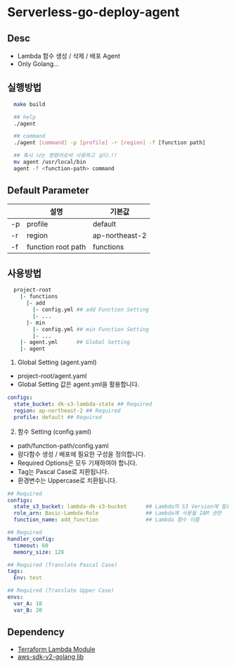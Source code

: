 # Serverless-go-deploy-agent

## Desc
- Lambda 함수 생성 / 삭제 / 배포 Agent
- Only Golang...

## 실행방법

```sh
  make build

  ## help
  ./agent

  ## command
  ./agent [command] -p [profile] -r [region] -f [function path]

  ## 혹시 나는 명령어로써 사용하고 싶다.!!
  mv agent /usr/local/bin
  agent -f <function-path> command
```

## Default Parameter

|     | 설명               | 기본값         |
| --- | ------------------ | -------------- |
| -p  | profile            | default        |
| -r  | region             | ap-northeast-2 |
| -f  | function root path | functions      |

## 사용방법

```sh
  project-root
    |- functions
      |- add
        |- config.yml ## add Function Setting
        |- ...
      |- min
        |- config.yml ## min Function Setting 
        |- ... 
    |- agent.yml      ## Global Setting
    |- agent  
```

1. Global Setting (agent.yaml)

- project-root/agent.yaml
- Global Setting 값은 agent.yml을 활용합니다.

```yml
configs:
  state_bucket: dk-s3-lambda-state ## Required
  region: ap-northeast-2 ## Required
  profile: default ## Required
```

2. 함수 Setting (config.yaml)

- path/function-path/config.yaml 
- 람다함수 생성 / 배포에 필요한 구성을 정의합니다.
- Required Options은 모두 기재하여야 합니다.
- Tag는 Pascal Case로 치환됩니다.
- 환경변수는 Uppercase로 치환됩니다.

```yml
## Required
configs:
  state_s3_bucket: lambda-dk-s3-bucket      ## Lambda의 S3 Version에 필요한 버켓
  role_arn: Basic-Lambda-Role               ## Lambda에 사용될 IAM 권한
  function_name: add_function               ## Lambda 함수 이름

## Required
handler_config:
  timeout: 60                               
  memory_size: 128

## Required (Translate Pascal Case)
tags:
  Env: test

## Required (Translate Upper Case)
envs:
  var_A: 10
  var_B: 20
```

## Dependency

- <a href="https://registry.terraform.io/modules/zkfmapf123/lambda/lee/latest">Terraform Lambda Module</a>
- <a href="https://docs.aws.amazon.com/ko_kr/code-library/latest/ug/go_2_iam_code_examples.html"> aws-sdk-v2-golang lib </a>